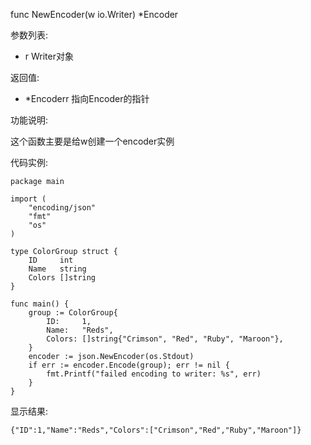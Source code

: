 func NewEncoder(w io.Writer) *Encoder

参数列表:

- r Writer对象

返回值:

- *Encoderr 指向Encoder的指针

功能说明:

这个函数主要是给w创建一个encoder实例

代码实例:

    package main

	import (
		"encoding/json"
		"fmt"
		"os"
	)
	
	type ColorGroup struct {
		ID     int
		Name   string
		Colors []string
	}
	
	func main() {
		group := ColorGroup{
			ID:     1,
			Name:   "Reds",
			Colors: []string{"Crimson", "Red", "Ruby", "Maroon"},
		}
		encoder := json.NewEncoder(os.Stdout)
		if err := encoder.Encode(group); err != nil {
			fmt.Printf("failed encoding to writer: %s", err)
		}
	}






显示结果:

	{"ID":1,"Name":"Reds","Colors":["Crimson","Red","Ruby","Maroon"]}